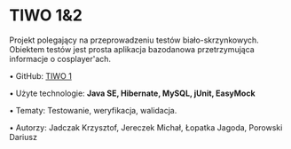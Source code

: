 <h1>TIWO 1&2</h1>

Projekt polegający na przeprowadzeniu testów biało-skrzynkowych. Obiektem testów jest prosta aplikacja bazodanowa przetrzymująca informacje o cosplayer'ach.   

• GitHub: <a href="http://github.com/trzye/TIWO-1">TIWO 1</a>

• Użyte technologie: <b>Java SE, Hibernate, MySQL, jUnit, EasyMock</b>

• Tematy: Testowanie, weryfikacja, walidacja.

• Autorzy: Jadczak Krzysztof, Jereczek Michał, Łopatka Jagoda, Porowski Dariusz
